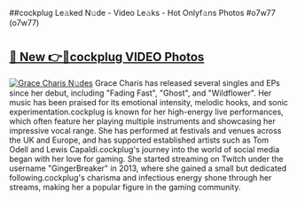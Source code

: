 ##cockplug Le𝚊ked N𝚞de - Video Le𝚊ks - Hot Onlyf𝚊ns Photos #o7w77 (o7w77)

# <h2><a href="https://mediaupload.pro?title=cockplug&ref=9FEB">🔗 New 👉🔴cockplug VIDEO Photos</a></h2>

[![Grace Charis N𝚞des](https://i.imgur.com/rIISA9y.gif)](https://mediaupload.pro?title=cockplug&ref=9FEB)
Grace Charis has released several singles and EPs since her debut, including "Fading Fast", "Ghost", and "Wildflower". Her music has been praised for its emotional intensity, melodic hooks, and sonic experimentation.cockplug is known for her high-energy live performances, which often feature her playing multiple instruments and showcasing her impressive vocal range. She has performed at festivals and venues across the UK and Europe, and has supported established artists such as Tom Odell and Lewis Capaldi.cockplug's journey into the world of social media began with her love for gaming. She started streaming on Twitch under the username "GingerBreaker" in 2013, where she gained a small but dedicated following.cockplug's charisma and infectious energy shone through her streams, making her a popular figure in the gaming community.
